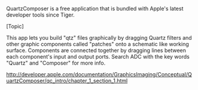 QuartzComposer is a free application that is bundled with Apple's latest developer tools since Tiger. 

[Topic]

This app lets you build "qtz" files graphically by dragging Quartz filters and other graphic components called "patches" onto a schematic like working surface. Components are connected together by dragging lines between each component's input and output ports. Search ADC with the key words "Quartz" and "Composer" for more info.

http://developer.apple.com/documentation/GraphicsImaging/Conceptual/QuartzComposer/qc_intro/chapter_1_section_1.html
